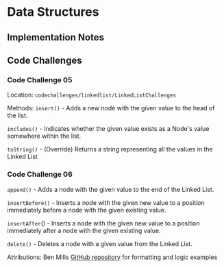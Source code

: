 # Data Structures

## Implementation Notes

## Code Challenges

### Code Challenge 05

Location: `codechallenges/linkedlist/LinkedListChallenges`

Methods:
`insert()` - Adds a new node with the given value to the head of the list.

`includes()` - Indicates whether the given value exists as a Node's value somewhere within the list.

`toString()` - (Override) Returns a string representing all the values in the Linked List

### Code Challenge 06

`append()` - Adds a node with the given value to the end of the Linked List.

`insertBefore()` - Inserts a node with the given new value to a position immediately before a node with the given existing value.

`insertAfter`() - Inserts a node with the given new value to a position immediately after a node with the given existing value.

`delete()` - Deletes a node with a given value from the Linked List.


Attributions:
Ben Mills
[GitHub repository](https://github.com/akkanben/data-structures-and-algorithms/tree/main/java/datastructures/lib/src/main/java/datastructures/linkedlist) for formatting and logic examples
